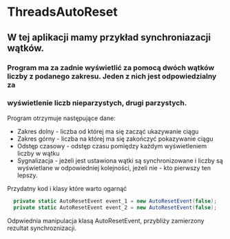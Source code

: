 # ThreadsAutoReset

## W tej aplikacji mamy przykład synchroniazacji wątków.

### Program ma za zadnie wyświetlić za pomocą dwóch wątków liczby z podanego zakresu. Jeden z nich jest odpowiedzialny za 
### wyświetlenie liczb nieparzystych, drugi parzystych.

Program otrzymuje następujące dane:

* Zakres dolny - liczba od której ma się zacząć ukazywanie ciągu
* Zakres górny - liczba na której ma się zakończyć pokazywanie ciągu
* Odstęp czasowy - odstęp czasu pomiędzy każdym wyświetleniem liczby w wątku
* Sygnalizacja - jeżeli jest ustawiona wątki są synchronizowane i liczby są wyświetlane w odpowiedniej kolejności, jeżeli nie - kto pierwszy
ten lepszy.

Przydatny kod i klasy które warto ogarnąć

```c#
  private static AutoResetEvent event_1 = new AutoResetEvent(false);
  private static AutoResetEvent event_2 = new AutoResetEvent(false);
```

Odpwiednia manipulacja klasą AutoResetEvent, przybliży zamierzony rezultat synchroznizacji.

 
